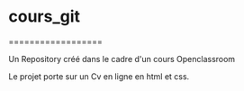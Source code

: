 ﻿# cours_git
==================

Un Repository créé dans le cadre d'un cours Openclassroom

Le projet porte sur un Cv en ligne en html et css.
